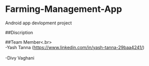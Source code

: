 # Farming-Management-App
Android app devlopment project 


##Discription

##Team Member<.br></br>
-Yash Tanna (https://www.linkedin.com/in/yash-tanna-29baa4241/)</br></br>
-Divy Vaghani
